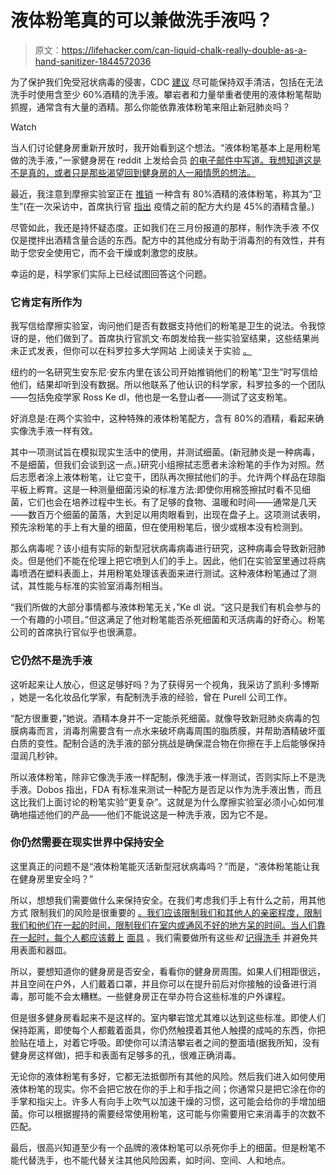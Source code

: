 # 液体粉笔真的可以兼做洗手液吗？

> 原文：<https://lifehacker.com/can-liquid-chalk-really-double-as-a-hand-sanitizer-1844572036>

为了保护我们免受冠状病毒的侵害，CDC [建议](https://www.cdc.gov/coronavirus/2019-ncov/prevent-getting-sick/prevention.html) 尽可能保持双手清洁，包括在无法洗手时使用含至少 60%酒精的洗手液。攀岩者和力量举重者使用的液体粉笔帮助抓握，通常含有大量的酒精。那么你能依靠液体粉笔来阻止新冠肺炎吗？

Watch

当人们讨论健身房重新开放时，我开始看到这个想法。“液体粉笔基本上是用粉笔做的洗手液，”一家健身房在 reddit 上发给会员 [的电子邮件中写道。我想知道这是不是真的，或者只是那些渴望回到健身房的人一厢情愿的想法。](https://www.reddit.com/r/ClimbingCircleJerk/comments/fi38pi/liquid_chalk_hand_sanitizer/)

最近，我注意到摩擦实验室正在 [推销](https://shop.frictionlabs.com/collections/secret-stuff/products/secret-stuff-80-alcohol-hygienic-chalk) 一种含有 80%酒精的液体粉笔，称其为“卫生”(在一次采访中，首席执行官 [指出](https://www.climbingbusinessjournal.com/chalk-business-is-changing-too-behind-the-closures-with-kevin-brown/) 疫情之前的配方大约是 45%的酒精含量。)

尽管如此，我还是持怀疑态度。正如我们在三月份报道的那样，制作洗手液 不仅仅是搅拌出酒精含量合适的东西。配方中的其他成分有助于消毒剂的有效性，并有助于您安全使用它，而不会干燥或刺激您的皮肤。

幸运的是，科学家们实际上已经试图回答这个问题。

### 它肯定有所作为

我写信给摩擦实验室，询问他们是否有数据支持他们的粉笔是卫生的说法。令我惊讶的是，他们做到了。首席执行官凯文·布朗发给我一些实验室结果，这些结果尚未正式发表，但你可以在科罗拉多大学网站 上阅读关于实验 [。](https://news.cuanschutz.edu/news-stories/liquid-chalk-proven-in-cu-lab-to-kill-coronavirus-potentially-helping-gyms-to-safely-reopen)

纽约的一名研究生安东尼·安东内里在该公司开始推销他们的粉笔“卫生”时写信给他们，结果却听到没有数据。所以他联系了他认识的科学家，科罗拉多的一个团队——包括免疫学家 Ross Ke dl，他也是一名登山者——测试了这支粉笔。

好消息是:在两个实验中，这种特殊的液体粉笔配方，含有 80%的酒精，看起来确实像洗手液一样有效。

其中一项测试旨在模拟现实生活中的使用，并测试细菌。(新冠肺炎是一种病毒，不是细菌，但我们会谈到这一点。)研究小组擦拭志愿者未涂粉笔的手作为对照。然后志愿者涂上液体粉笔，让它变干，团队再次擦拭他们的手。允许两个样品在琼脂平板上孵育。这是一种测量细菌污染的标准方法:即使你用棉签擦拭时看不见细菌，它们也会在培养过程中生长。有了足够的食物、温暖和时间——通常是几天——数百万个细菌的菌落，大到足以用肉眼看到，出现在盘子上。这项测试表明，预先涂粉笔的手上有大量的细菌，但在使用粉笔后，很少或根本没有检测到。

那么病毒呢？该小组有实际的新型冠状病毒病毒进行研究，这种病毒会导致新冠肺炎。但是他们不能在伦理上把它喷到人们的手上。因此，他们在实验室里通过将病毒喷洒在塑料表面上，并用粉笔处理该表面来进行测试。这种液体粉笔通过了测试，其性能与标准的实验室消毒剂相当。

“我们所做的大部分事情都与液体粉笔无关，”Ke dl 说。“这只是我们有机会参与的一个有趣的小项目。”但这满足了他对粉笔能否杀死细菌和灭活病毒的好奇心。粉笔公司的首席执行官似乎也很满意。

### 它仍然不是洗手液

这听起来让人放心，但这足够好吗？为了获得另一个视角，我采访了凯利·多博斯 ，她是一名化妆品化学家，有配制洗手液的经验，曾在 Purell 公司工作。

“配方很重要，”她说。酒精本身并不一定能杀死细菌。就像导致新冠肺炎病毒的包膜病毒而言，消毒剂需要含有一点水来破坏病毒周围的脂质膜，并帮助酒精破坏蛋白质的变性。配制合适的洗手液的部分挑战是确保混合物在你擦在手上后能够保持湿润几秒钟。

所以液体粉笔，除非它像洗手液一样配制，像洗手液一样测试，否则实际上不是洗手液。Dobos 指出，FDA 有标准来测试一种配方是否足以作为洗手液出售，而且这比我们上面讨论的粉笔实验“更复杂”。这就是为什么摩擦实验室必须小心如何准确地描述他们的产品——他们不能说这是一种洗手液，因为它不是。

### 你仍然需要在现实世界中保持安全

这里真正的问题不是“液体粉笔能灭活新型冠状病毒吗？”而是，“液体粉笔能让我在健身房里安全吗？”

所以，想想我们需要做什么来保持安全。在我们考虑我们手上有什么之前，用其他方式 限制我们的风险是很重要的 [。我们应该限制我们和其他人的亲密程度，限制我们和他们在一起的时间，限制我们在室内或通风不好的地方呆的时间。当人们靠在一起时，每个人都应该戴上](https://lifehacker.com/think-of-risk-as-a-spectrum-1843543882) [面具](https://vitals.lifehacker.com/no-wearing-a-mask-isnt-dangerous-1843685109) 。我们需要做所有这些*和* [记得洗手](https://vitals.lifehacker.com/washing-your-hands-is-still-important-1844393647) 并避免共用表面和器皿。

所以，要想知道你的健身房是否安全，看看你的健身房周围。如果人们相距很远，并且空间在户外，人们戴着口罩，并且你可以在提升前后对你接触的设备进行消毒，那可能不会太糟糕。一些健身房正在举办符合这些标准的户外课程。

但是很多健身房看起来不是这样的。室内攀岩馆尤其难以达到这些标准。即使人们保持距离，即使每个人都戴着面具，你仍然触摸着其他人触摸的成吨的东西，你把脸贴在墙上，对着它呼吸。即使你可以清洁攀岩者之间的整面墙(据我所知，没有健身房这样做)，把手和表面有足够多的孔，很难正确消毒。

无论你的液体粉笔有多好，它都无法抵御所有其他的风险。然后我们进入如何使用液体粉笔的现实。你不会把它放在你的手上和手指之间；你通常只是把它涂在你的手掌和指尖上。许多人有向手上吹气以加速干燥的习惯，这可能会给你的手增加细菌。你可以根据握持的需要经常使用粉笔，这可能与你需要用它来消毒手的次数不匹配。

最后，很高兴知道至少有一个品牌的液体粉笔可以杀死你手上的细菌。但是粉笔不能代替洗手，也不能代替关注其他风险因素，如时间、空间、人和地点。